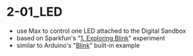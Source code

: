 # 2-01_LED
- use Max to control one LED attached to the Digital Sandbox
- based on Sparkfun's "[1. Exploring Blink](https://learn.sparkfun.com/tutorials/digital-sandbox-arduino-companion/1-exploring-blink)" experiment
- similar to Arduino's "[Blink](https://www.arduino.cc/en/Tutorial/BuiltInExamples/Blink)" built-in example
